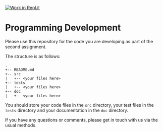 [![Work in Repl.it](https://classroom.github.com/assets/work-in-replit-14baed9a392b3a25080506f3b7b6d57f295ec2978f6f33ec97e36a161684cbe9.svg)](https://classroom.github.com/online_ide?assignment_repo_id=4102864&assignment_repo_type=AssignmentRepo)
# Programming Development

Please use this repository for the code you are developing as part of the second assignment.

The structure is as follows:

```
.
+-- README.md
+-- src
|   +-- <your files here>
+-- tests
|   +-- <your files here>
+-- doc
|   +-- <your files here>
```

You should store your code files in the `src` directory, your test files in the `tests` directory and your documentation in the `doc` directory.

If you have any questions or comments, please get in touch with us via the usual methods.

